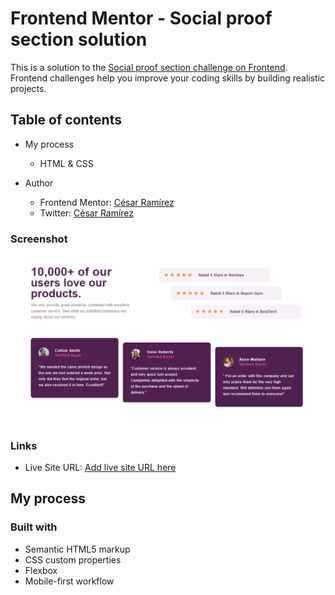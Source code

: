 # Frontend Mentor - Social proof section solution

This is a solution to the [Social proof section challenge on Frontend](https://www.frontendmentor.io/challenges/social-proof-section-6e0qTv_bA). Frontend challenges help you improve your coding skills by building realistic projects. 

## Table of contents

- My process

  - HTML & CSS

- Author
  - Frontend Mentor: [César Ramírez](https://www.frontendmentor.io/profile/ramez-cesar)
  - Twitter: [César Ramírez](https://twitter.com/ramez_cesar)

### Screenshot

![](./images/Captura.PNG)

### Links

- Live Site URL: [Add live site URL here](https://ramez-cesar.github.io/Seccion-de-prueba-social/)

## My process
### Built with

- Semantic HTML5 markup
- CSS custom properties
- Flexbox
- Mobile-first workflow
